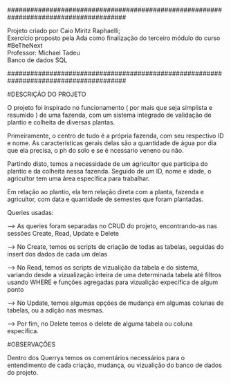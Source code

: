 
#######################################################################################
                                                                                        
Projeto criado por Caio Miritz Raphaelli;                                               
Exercício proposto pela Ada como finalização do terceiro módulo do curso #BeTheNext     
Professor: Michael Tadeu                                                                
Banco de dados SQL                                                                      

#######################################################################################

#DESCRIÇÃO DO PROJETO

O projeto foi inspirado no funcionamento ( por mais que seja simplista e resumido ) de uma fazenda, com um sistema integrado de validação de 
plantio e colheita de diversas plantas.

Primeiramente, o centro de tudo é a própria fazenda, com seu respectivo ID e nome. As características gerais delas são a quantidade de água
por dia que ela precisa, o ph do solo e se é ncessario veneno ou não.

Partindo disto, temos a necessidade de um agricultor que participa do plantio e da colheita nessa fazenda. Seguido de um ID, nome e idade, o 
agricultor tem uma área específica para trabalhar.

Em relação ao plantio, ela tem relação direta com a planta, fazenda e agricultor, com data e quantidade de semestes que foram plantadas.


Queries usadas:

--> As queries foram separadas no CRUD do projeto, encontrando-as nas sessões Create, Read, Update e Delete

--> No Create, temos os scripts de criação de todas as tabelas, seguidas do insert dos dados de cada um delas

--> No Read, temos os scripts de vizualição da tabela e do sistema, variando desde a vizualização inteira de uma determinada tabela até
filtros usando WHERE e funções agregadas para vizualição expecífica de algum ponto

--> No Update, temos algumas opções de mudança em algumas colunas de tabelas, ou a adição nas mesmas. 

--> Por fim, no Delete temos o delete de alguma tabela ou coluna específica.

#OBSERVAÇÕES

Dentro dos Querrys temos os comentários necessários para o entendimento de cada criação, mudança, ou vizualição do banco de dados do projeto.
